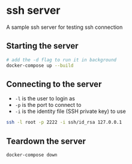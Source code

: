 # ssh server

A sample ssh server for testing ssh connection

## Starting the server

```sh
# add the -d flag to run it in background
docker-compose up --build
```

## Connecting to the server

- `-l` is the user to login as
- `-p` is the port to connect to
- `-i` is the identity file (SSH private key) to use

```sh
ssh -l root -p 2222 -i ssh/id_rsa 127.0.0.1
```

## Teardown the server

```
docker-compose down
```
